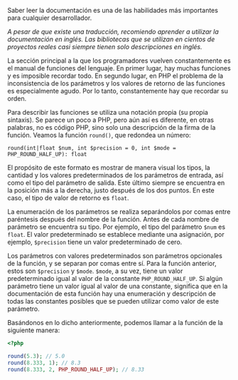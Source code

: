 
Saber leer la documentación es una de las habilidades más importantes para cualquier desarrollador.

_A pesar de que existe una traducción, recomiendo aprender a utilizar la documentación en inglés. Las bibliotecas que se utilizan en cientos de proyectos reales casi siempre tienen solo descripciones en inglés._

La sección principal a la que los programadores vuelven constantemente es el manual de funciones del lenguaje. En primer lugar, hay muchas funciones y es imposible recordar todo. En segundo lugar, en PHP el problema de la inconsistencia de los parámetros y los valores de retorno de las funciones es especialmente agudo. Por lo tanto, constantemente hay que recordar su orden.

Para describir las funciones se utiliza una notación propia (su propia sintaxis). Se parece un poco a PHP, pero aún así es diferente, en otras palabras, no es código PHP, sino solo una descripción de la firma de la función. Veamos la función `round()`, que redondea un número:

```
round(int|float $num, int $precision = 0, int $mode = PHP_ROUND_HALF_UP): float
```

El propósito de este formato es mostrar de manera visual los tipos, la cantidad y los valores predeterminados de los parámetros de entrada, así como el tipo del parámetro de salida. Este último siempre se encuentra en la posición más a la derecha, justo después de los dos puntos. En este caso, el tipo de valor de retorno es `float`.

La enumeración de los parámetros se realiza separándolos por comas entre paréntesis después del nombre de la función. Antes de cada nombre de parámetro se encuentra su tipo. Por ejemplo, el tipo del parámetro `$num` es `float`. El valor predeterminado se establece mediante una asignación, por ejemplo, `$precision` tiene un valor predeterminado de cero.

Los parámetros con valores predeterminados son parámetros opcionales de la función, y se separan por comas entre sí. Para la función anterior, estos son `$precision` y `$mode`. `$mode`, a su vez, tiene un valor predeterminado igual al valor de la constante `PHP_ROUND_HALF_UP`. Si algún parámetro tiene un valor igual al valor de una constante, significa que en la documentación de esta función hay una enumeración y descripción de todas las constantes posibles que se pueden utilizar como valor de este parámetro.

Basándonos en lo dicho anteriormente, podemos llamar a la función de la siguiente manera:

```php
<?php

round(5.3); // 5.0
round(8.333, 1); // 8.3
round(8.333, 2, PHP_ROUND_HALF_UP); // 8.33
```
